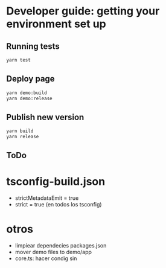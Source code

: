 # Developer guide: getting your environment set up

## Running tests

```bash
yarn test
```

## Deploy page

```bash
yarn demo:build
yarn demo:release
```
## Publish new version

```bash
yarn build
yarn release
```
## ToDo

# tsconfig-build.json
* strictMetadataEmit = true
* strict = true (en todos los tsconfig)
# otros
* limpiear dependecies packages.json
* mover demo files to demo/app
* core.ts: hacer condig sin <any>
